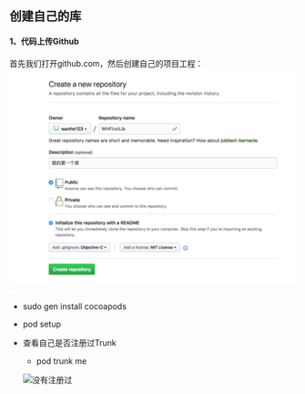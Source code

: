 
## 创建自己的库

#### 1、代码上传Github

首先我们打开github.com，然后创建自己的项目工程：
![创建项目工程](/images/create_repository.png)

   - sudo gen install cocoapods
   - pod setup
- 查看自己是否注册过Trunk
  - pod trunk me
  
   ![没有注册过](/image/unregisterde.png)
